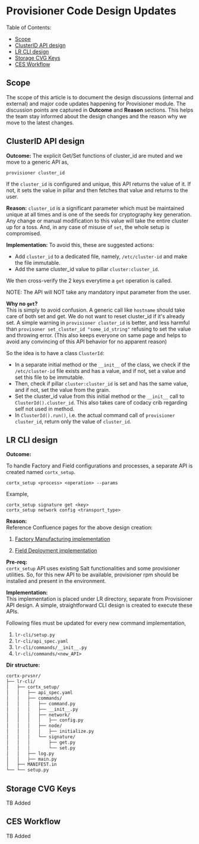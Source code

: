 # Provisioner Code Design Updates

Table of Contents:

- [Scope](#scope)
- [ClusterID API design](#clusterid-api-design)
- [LR CLI design](#lr-cli-design)
- [Storage CVG Keys](#storage-cvg-keys)
- [CES Workflow](#ces-workflow)


## Scope

The scope of this article is to document the design discussions (internal and external) and major code updates happening for Provisioner module.
The discussion points are captured in **Outcome** and **Reason** sections. This helps the team stay informed about the design changes and the reason why we move to the latest changes.


## ClusterID API design

**Outcome:**
The explicit Get/Set functions of cluster_id are muted and we move to a generic API as,
```
provisioner cluster_id
```

If the `cluster_id` is configured and unique, this API returns the value of it.
If not, it sets the value in pillar and then fetches that value and returns to the user.

**Reason:**
`cluster_id` is a significant parameter which must be maintained unique at all times and is one of the seeds for cryptography key generation. Any change or manual modification to this value will take the entire cluster up for a toss.  And, in any case of misuse of `set`, the whole setup is compromised.

**Implementation:**
To avoid this, these are suggested actions:

* Add `cluster_id` to a dedicated file, namely, `/etc/cluster-id` and make the file immutable.
* Add the same cluster_id value to pillar `cluster:cluster_id`.

We then cross-verify the 2 keys everytime a `get` operation is called.

NOTE: The API will NOT take any mandatory input parameter from the user.

**Why no `get`?**   
This is simply to avoid confusion. A generic call like `hostname` should take care of both set and get. We do not want to reset cluster_id if it's already set.
A simple warning in `provisioner cluster_id` is better, and less harmful than `provisoner set_cluster_id "some_id_string"` refusing to set the value and throwing error. (This also keeps everyone on same page and helps to avoid any convincing of this API behavior for no apparent reason)

So the idea is to have a class `ClusterId`:

* In a separate initial method or the `__init__` of the class, we check if the `/etc/cluster-id` file exists and has a value, and if not, set a value and set this file to be immutable.
* Then, check if pillar `cluster:cluster_id` is set and has the same value, and if not, set the value from the grain.
* Set the cluster_id value from this initial method or the `__init__` call to `ClusterId().cluster_id`. This also takes care of codacy crib regarding self not used in method.
* In `ClusterId().run()`, i.e. the actual command call of `provisioner cluster_id`, return only the value of `cluster_id`.


## LR CLI design

**Outcome:**   

To handle Factory and Field configurations and processes, a separate API is created named `cortx_setup`.
```
cortx_setup <process> <operation> --params
```
Example,
```
cortx_setup signature get <key> 
cortx_setup network config <transport_type> 
```

**Reason:**   
Reference Confluence pages for the above design creation:
1. [Factory Manufacturing implementation](https://seagate-systems.atlassian.net/wiki/spaces/PRIVATECOR/pages/221642873/CORTX+Factory+Manufacturing+Process)

2. [Field Deployment implementation](https://seagate-systems.atlassian.net/wiki/spaces/PRIVATECOR/pages/221642890/CORTX+Field+Deployment+Process)

**Pre-req:**   
`cortx_setup` API uses existing Salt functionalities and some provisioner utilities. So, for this new API to be available, provisioner rpm should be installed and present in the environment.

**Implementation:**   
This implementation is placed under LR directory, separate from Provisioner API design.
A simple, straightforward CLI design is created to execute these APIs.

Following files must be updated for every new command implementation,

1. `lr-cli/setup.py`
2. `lr-cli/api_spec.yaml`
3. `lr-cli/commands/__init__.py`
4. `lr-cli/commands/<new_API>`

**Dir structure:**
```bash
cortx-prvsnr/
├── lr-cli/
│   ├── cortx_setup/
│   │   ├── api_spec.yaml
│   │   ├── commands/
│   │   │   ├── command.py
│   │   │   ├── __init__.py
│   │   │   ├── network/
│   │   │   │   ├── config.py
│   │   │   ├── node/
│   │   │   │   ├── initialize.py
│   │   │   └── signature/
│   │   │       ├── get.py
│   │   │       └── set.py
│   │   ├── log.py
│   │   ├── main.py
│   ├── MANIFEST.in
└── └── setup.py
```

## Storage CVG Keys

TB Added

## CES Workflow

TB Added
